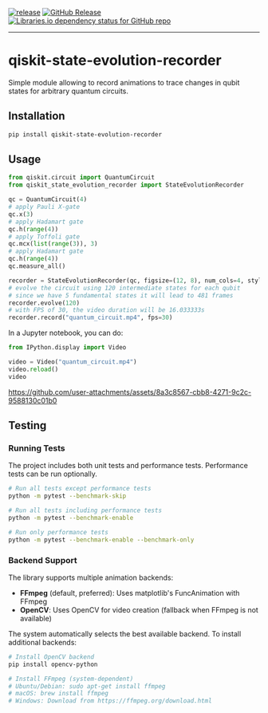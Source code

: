 [![release](https://github.com/sarumaj/qiskit-state-evolution-recorder/actions/workflows/release.yml/badge.svg)](https://github.com/sarumaj/qiskit-state-evolution-recorder/actions/workflows/release.yml)
[![GitHub Release](https://img.shields.io/github/v/release/sarumaj/qiskit-state-evolution-recorder?logo=github)](https://github.com/sarumaj/qiskit-state-evolution-recorder/releases/latest)
[![Libraries.io dependency status for GitHub repo](https://img.shields.io/librariesio/github/sarumaj/qiskit-state-evolution-recorder)](https://github.com/sarumaj/qiskit-state-evolution-recorder/blob/main/pyproject.toml)

---

# qiskit-state-evolution-recorder

Simple module allowing to record animations to trace changes in qubit states for arbitrary quantum circuits.

## Installation

```bash
pip install qiskit-state-evolution-recorder
```

## Usage

```python
from qiskit.circuit import QuantumCircuit
from qiskit_state_evolution_recorder import StateEvolutionRecorder

qc = QuantumCircuit(4)
# apply Pauli X-gate
qc.x(3)
# apply Hadamart gate
qc.h(range(4))
# apply Toffoli gate
qc.mcx(list(range(3)), 3)
# apply Hadamart gate
qc.h(range(4))
qc.measure_all()

recorder = StateEvolutionRecorder(qc, figsize=(12, 8), num_cols=4, style={'name': 'bw'})
# evolve the circuit using 120 intermediate states for each qubit
# since we have 5 fundamental states it will lead to 481 frames
recorder.evolve(120)
# with FPS of 30, the video duration will be 16.033333s
recorder.record("quantum_circuit.mp4", fps=30)
```

In a Jupyter notebook, you can do:

```python
from IPython.display import Video

video = Video("quantum_circuit.mp4")
video.reload()
video
```

https://github.com/user-attachments/assets/8a3c8567-cbb8-4271-9c2c-9588130c01b0

## Testing

### Running Tests

The project includes both unit tests and performance tests. Performance tests can be run optionally.

```bash
# Run all tests except performance tests
python -m pytest --benchmark-skip

# Run all tests including performance tests
python -m pytest --benchmark-enable

# Run only performance tests
python -m pytest --benchmark-enable --benchmark-only
```

### Backend Support

The library supports multiple animation backends:

- **FFmpeg** (default, preferred): Uses matplotlib's FuncAnimation with FFmpeg
- **OpenCV**: Uses OpenCV for video creation (fallback when FFmpeg is not available)

The system automatically selects the best available backend. To install additional backends:

```bash
# Install OpenCV backend
pip install opencv-python

# Install FFmpeg (system-dependent)
# Ubuntu/Debian: sudo apt-get install ffmpeg
# macOS: brew install ffmpeg
# Windows: Download from https://ffmpeg.org/download.html
```
